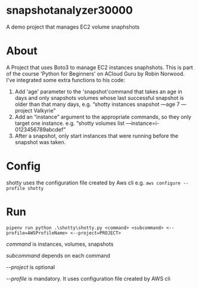 # snapshotanalyzer30000
A demo project that manages EC2 volume snaphshots

# About
A Project that uses Boto3 to manage EC2 instances snaphshots. This is part of the course 'Python for Beginners' on ACloud Guru by Robin Norwood. 
I've integrated some extra functions to his code:
  1. Add 'age' parameter to the 'snapshot'command that takes an age in days and only snapshots volumes whose last successful snapshot is older than that many days, e.g. “shotty instances snapshot —age 7 —project Valkyrie” 
  2. Add an “instance” argument to the appropriate commands, so they only target one instance. e.g. “shotty volumes list —instance=i-0123456789abcdef” 
  3. After a snapshot, only start instances that were running before the snapshot was taken.

# Config
shotty uses the configuration file created by Aws cli e.g.
`aws configure --profile shotty`

# Run
`pipenv run python .\shotty\shotty.py <command> <subcommand> <--profile=AWSProfileName> <--project=PROJECT> `

*command* is instances, volumes, snapshots

*subcommand* depends on each command

*--project* is optional

*--profile* is mandatory. It uses configuration file created by AWS cli 
